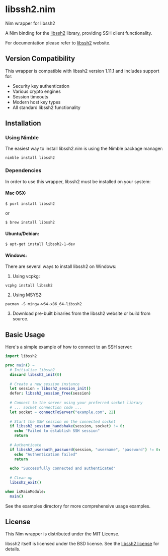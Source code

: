 # libssh2.nim
Nim wrapper for libssh2

A Nim binding for the [libssh2](https://www.libssh2.org/) library, providing SSH client functionality.

For documentation please refer to [libssh2](http://www.libssh2.org/docs.html) website.

## Version Compatibility

This wrapper is compatible with libssh2 version 1.11.1 and includes support for:
- Security key authentication
- Various crypto engines
- Session timeouts
- Modern host key types
- All standard libssh2 functionality

## Installation

### Using Nimble

The easiest way to install libssh2.nim is using the Nimble package manager:

```
nimble install libssh2
```

### Dependencies

In order to use this wrapper, libssh2 must be installed on your system:

#### Mac OSX:
```
$ port install libssh2
```
or
```
$ brew install libssh2
```

#### Ubuntu/Debian:
```
$ apt-get install libssh2-1-dev
```

#### Windows:
There are several ways to install libssh2 on Windows:

1. Using vcpkg:
```
vcpkg install libssh2
```

2. Using MSYS2:
```
pacman -S mingw-w64-x86_64-libssh2
```

3. Download pre-built binaries from the libssh2 website or build from source.

## Basic Usage

Here's a simple example of how to connect to an SSH server:

```nim
import libssh2

proc main() =
  # Initialize libssh2
  discard libssh2_init(0)
  
  # Create a new session instance
  let session = libssh2_session_init()
  defer: libssh2_session_free(session)
  
  # Connect to the server using your preferred socket library
  # ... socket connection code ... 
  let socket = connectToServer("example.com", 22)
  
  # Start the SSH session on the connected socket
  if libssh2_session_handshake(session, socket) != 0:
    echo "Failed to establish SSH session"
    return
  
  # Authenticate
  if libssh2_userauth_password(session, "username", "password") != 0:
    echo "Authentication failed"
    return
    
  echo "Successfully connected and authenticated"
  
  # Clean up
  libssh2_exit()

when isMainModule:
  main()
```

See the examples directory for more comprehensive usage examples.

## License

This Nim wrapper is distributed under the MIT License.

libssh2 itself is licensed under the BSD license. See the [libssh2 license](https://www.libssh2.org/license.html) for details.
